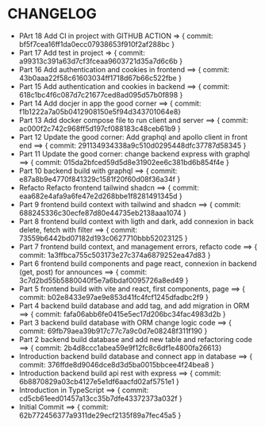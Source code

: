 # CHANGELOG

- PArt 18 Add CI in project with GITHUB ACTION => { commit: bf5f7cea16ff1da0ecc07938653f910f2af288bc }
- Part 17 Add test in project => { commit: a99313c391a63d7cf3fceaa9603721d35a7d6c6b }
- Part 16 Add authentication and cookies in frontend ==> { commit: 43b0aaa22f58c61603034ff1718d67b66c522fbe }
- Part 15 Add authentication and cookies in backend ==> { commit: 618c1bc4f6c087d7c21677ced8ad095d57b0f898 }
- Part 14 Add docjer in app the good corner ==> { commit: f1b1222a7a05b0412908150e5f94d343701064e8}
- Part 13 Add docker compose file to run client and server ==> { commit: ac000f2c742c968ff5d197cf088183c48ceb61b9 }
- Part 12 Update the good corner: Add graphql and apollo client in front end ==> { commit: 291134934338a9c510d0295448dfc37787d58345 }
- Part 11 Update the good corner: change backend express with graphql ==> { commit: 015da2bfced59d5d8e31902ee6c381bd6b854f4e }
- Part 10 backend build with graphql ==> { commit: e87a8b9e4770f841329c1581f20f60d08f36a34f }
- Refacto Refacto frontend tailwind shadcn ==> { commit: eaa682e4afa9a6fe47e2d268bbe1f8281491345d }
- Part 9 frontend build context with tailwind and shadcn ==> { commit: 688245336c30ecfe87d80e44735eb2138aaa1074 }
- Part 8 frontend build context with ligth and dark, add connexion in back delete, fetch with filter ==> { commit: 73559b6442bd07182d193c0627710bbb52023125 }
- Part 7 frontend build context, and management errors, refacto code ==> { commit: 1a3ffbca755c503173e27c374a6879252ea47d83 }
- Part 6 frontend build components and page react, connexion in backend (get, post) for announces ==> { commit: 3c7d2bd55b5880040f5e7a6bdaf0095726a8ed49 }
- Part 5 frontend build with vite and react, first components, page ==>  { commit: b02e8433e97ae9e853d41fc4fcf1245dfadbc2f9 }
- Part 4 backend build database and add tag, and add migration in ORM ==> { commit: fafa06abb6fe0415e5ec17d206bc34fac4983d2b }
- Part 3 backend build database with ORM change logic code ==> { commit: 69fb79aea39b917c77c7a9c0d7e08248f311f190 }
- Part 2 backend build database and add new table and refactoring code ==> { commit: 2b4d8ccc1abea59e9f12fc8c6df1e4800fa26613}
- Introduction backend build database and connect app in database ==> { commit: 376ffde8d9046dce8d3d5ba0015bbcee4f24bea8 }
- Introduction backend build api rest with express ==> { commit: 6b8870829a03cb4127e5e1df6aacfd02af5751e1 }
- Introduction in TypeScript ==> { commit: cd5cb61eed01457a13cc35b7dfe43372373a032f }
- Initial Commit ==> { commit: 62b772456377a9311de29ecf2135f89a7fec45a5 }